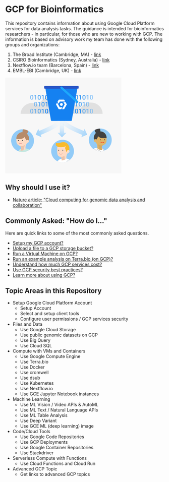 # GCP for Bioinformatics
This repository contains information about using Google Cloud Platform services for data analysis tasks.  The guidance is intended for bioinformatics researchers - in particular, for those who are new to working with GCP.  The information is based on advisory work my team has done with the following groups and organizations:

1) The Broad Institute (Cambridge, MA) - [link](https://www.broadinstitute.org)
2) CSIRO Bioinformatics (Sydney, Australia) - [link](https://bioinformatics.csiro.au/)
3) Nextflow.io team (Barcelona, Spain) - [link](https://www.nextflow.io/about-us.html)
4) EMBL-EBI (Cambridge, UK) - [link](https://www.ebi.ac.uk/)

 [![gcp-genomics](/images/gcp-genomics.png)](https://cloud.google.com/genomics/docs/public-datasets/)

## Why should I use it?

- [Nature article: "Cloud computing for genomic data analysis and collaboration"](https://www.nature.com/articles/nrg.2017.113)


## Commonly Asked: "How do I..."

Here are quick links to some of the most commonly asked questions.

- [Setup my GCP account?](https://github.com/lynnlangit/gcp-for-bioinformatics/blob/master/0_Setup_GCP_account/1_Setup_GCP_Account.md)
- [Upload a file to a GCP storage bucket?](https://github.com/lynnlangit/gcp-for-bioinformatics/blob/master/1_Files_and_Data/1_Use_GCS_File_Storage.md)
- [Run a Virtual Machine on GCP?](https://github.com/lynnlangit/gcp-for-bioinformatics/blob/master/2_Compute_with_VMs_and_Docker_Containers/1_Use_GCE_VMs_for_Compute.md)
- [Run an example analysis on Terra.bio (on GCP)?](https://app.terra.bio/#library/showcase)
- [Understand how much GCP services cost?](https://github.com/lynnlangit/gcp-for-bioinformatics/blob/master/0_Setup_GCP_account/1_Setup_GCP_Account.md#key-considerations)
- [Use GCP security best practices?](https://github.com/lynnlangit/gcp-for-bioinformatics/blob/master/0_Setup_GCP_account/3_Setup_GCP_Project_Security.md)
- [Learn more about using GCP?](https://www.linkedin.com/learning/google-cloud-platform-essential-training-2017)

## Topic Areas in this Repository

- Setup Google Cloud Platform Account
    - Setup Account
    - Select and setup client tools
    - Configure user permissions / GCP services security
- Files and Data 
    - Use Google Cloud Storage
    - Use public genomic datasets on GCP
    - Use Big Query
    - Use Cloud SQL
- Compute with VMs and Containers
    - Use Google Compute Engine
    - Use Terra.bio
    - Use Docker
    - Use cromwell
    - Use dsub
    - Use Kubernetes
    - Use Nextflow.io
    - Use GCE Jupyter Notebook instances
- Machine Learning
    - Use ML Vision / Video APIs & AutoML
    - Use ML Text / Natural Language APIs
    - Use ML Table Analysis
    - Use Deep Variant
    - Use GCE ML (deep learning) image 
- Code/Cloud Tools
    - Use Google Code Repositories
    - Use GCP Deployments
    - Use Google Container Repositories
    - Use Stackdriver
- Serverless Compute with Functions
    - Use Cloud Functions and Cloud Run
- Advanced GCP Topic
    - Get links to advanced GCP topics